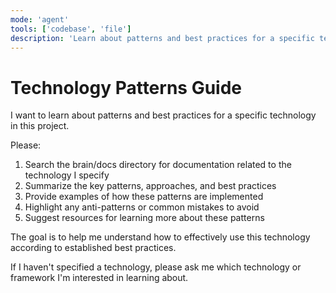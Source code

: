 ```yaml
---
mode: 'agent'
tools: ['codebase', 'file']
description: 'Learn about patterns and best practices for a specific technology'
---
```

# Technology Patterns Guide

I want to learn about patterns and best practices for a specific technology in this project.

Please:
1. Search the brain/docs directory for documentation related to the technology I specify
2. Summarize the key patterns, approaches, and best practices
3. Provide examples of how these patterns are implemented
4. Highlight any anti-patterns or common mistakes to avoid
5. Suggest resources for learning more about these patterns

The goal is to help me understand how to effectively use this technology according to established best practices.

If I haven't specified a technology, please ask me which technology or framework I'm interested in learning about.
